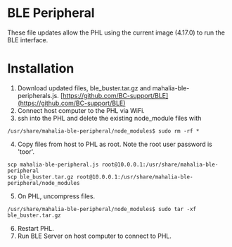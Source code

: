 # BLE Peripheral
These file updates allow the PHL using the current image (4.17.0) to run the BLE interface.

# Installation
1) Download updated files, ble_buster.tar.gz and mahalia-ble-peripherals.js.
[https://github.com/BC-support/BLE](https://github.com/BC-support/BLE)
2) Connect host computer to the PHL via WiFi.
3) ssh into the PHL and delete the existing node_module files with
```
/usr/share/mahalia-ble-peripheral/node_modules$ sudo rm -rf *
```
4) Copy files from host to PHL as root. Note the root user password is 'toor'.
```
scp mahalia-ble-peripheral.js root@10.0.0.1:/usr/share/mahalia-ble-peripheral
scp ble_buster.tar.gz root@10.0.0.1:/usr/share/mahalia-ble-peripheral/node_modules
```
5) On PHL, uncompress files. 
```
/usr/share/mahalia-ble-peripheral/node_modules$ sudo tar -xf ble_buster.tar.gz
```
6) Restart PHL.
7) Run BLE Server on host computer to connect to PHL.
